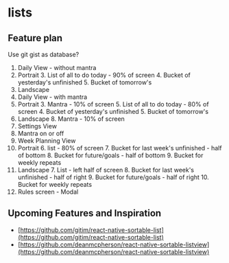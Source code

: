 # lists

## Feature plan

Use git gist as database?

1. Daily View - without mantra
  2. Portrait
    3. List of all to do today - 90% of screen
    4. Bucket of yesterday's unfinished
    5. Bucket of tomorrow's
  3. Landscape
2. Daily View - with mantra
  3. Portrait
    3. Mantra - 10% of screen
    5. List of all to do today - 80% of screen
    4. Bucket of yesterday's unfinished
    5. Bucket of tomorrow's
  7. Landscape
    8. Mantra - 10% of screen
3. Settings View
  4. Mantra on or off
4. Week Planning View
  5. Portrait
    6. list - 80% of screen
    7. Bucket for last week's unfinished - half of bottom
    8. Bucket for future/goals - half of bottom
    9. Bucket for weekly repeats
  6. Landscape
    7. List - left half of screen
    8. Bucket for last week's unfinished - half of right
    9. Bucket for future/goals - half of right
    10. Bucket for weekly repeats
11. Rules screen - Modal

## Upcoming Features and Inspiration

- [https://github.com/gitim/react-native-sortable-list](https://github.com/gitim/react-native-sortable-list)
- [https://github.com/deanmcpherson/react-native-sortable-listview](https://github.com/deanmcpherson/react-native-sortable-listview)

